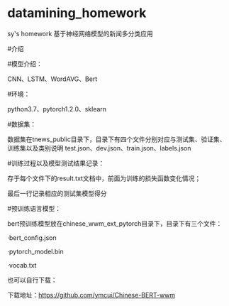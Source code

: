 # datamining_homework
sy's homework    基于神经网络模型的新闻多分类应用

#介绍

#模型介绍：

CNN、LSTM、WordAVG、Bert

#环境：

python3.7、pytorch1.2.0、sklearn

#数据集：

数据集在tnews_public目录下，目录下有四个文件分别对应与测试集、验证集、训练集以及类别说明
test.json、dev.json、train.json、labels.json

#训练过程以及模型测试结果记录：

存于每个文件下的result.txt文档中，前面为训练的损失函数变化情况；

最后一行记录相应的测试集模型得分

#预训练语言模型：

bert预训练模型放在chinese_wwm_ext_pytorch目录下，目录下有三个文件：

·bert_config.json

·pytorch_model.bin

·vocab.txt

也可以自行下载：

   下载地址：https://github.com/ymcui/Chinese-BERT-wwm
